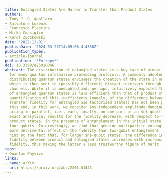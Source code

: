 ```yaml
---
title: Entangled States Are Harder to Transfer than Product States
authors:
- Tony J. G. Apollaro
- Salvatore Lorenzo
- Francesco Plastina
- Mirko Consiglio
- Karol Życzkowski
date: '2022-12-01'
publishDate: '2024-03-25T14:09:06.414366Z'
publication_types:
- article-journal
publication: '*Entropy*'
doi: 10.3390/e25010046
abstract: The distribution of entangled states is a key task of utmost importance
  for many quantum information processing protocols. A commonly adopted setup for
  distributing quantum states envisages the creation of the state in one location,
  which is then sent to (possibly different) distant receivers through some quantum
  channels. While it is undoubted and, perhaps, intuitively expected that the distribution
  of entangled quantum states is less efficient than that of product states, a thorough
  quantification of this inefficiency (namely, of the difference between the quantum-state
  transfer fidelity for entangled and factorized states) has not been performed. To
  this end, in this work, we consider $n$-independent amplitude-damping channels,
  acting in parallel, i.e., each, locally, on one part of an $n$-qubit state. We derive
  exact analytical results for the fidelity decrease, with respect to the case of
  product states, in the presence of entanglement in the initial state, for up to
  four qubits. Interestingly, we find that genuine multipartite entanglement has a
  more detrimental effect on the fidelity than two-qubit entanglement. Our results
  hint at the fact that, for larger $n$-qubit states, the difference in the average
  fidelity between product and entangled states increases with increasing single-qubit
  fidelity, thus making the latter a less trustworthy figure of merit.
tags:
- Quantum Physics
links:
- name: arXiv
  url: https://arxiv.org/abs/2301.04443
---
```

